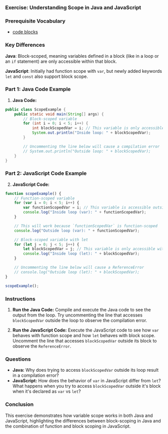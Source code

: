 ### Exercise: Understanding Scope in Java and JavaScript

### Prerequisite Vocabulary
- [code blocks](https://developer.mozilla.org/en-US/docs/Web/JavaScript/Reference/Statements/block)

### Key Differences
**Java**: Block-scoped, meaning variables defined in a block (like in a loop or an `if` statement) are only accessible within that block.  

**JavaScript**: Initially had function scope with `var`, but newly added keywords `let` and `const` also support block scope.

### Part 1: Java Code Example
1. **Java Code:**

```java
public class ScopeExample {
    public static void main(String[] args) {
        // Block-scoped variable
        for (int i = 0; i < 5; i++) {
            int blockScopedVar = i; // This variable is only accessible within this block
            System.out.println("Inside loop: " + blockScopedVar);
        }

        // Uncommenting the line below will cause a compilation error
        // System.out.println("Outside loop: " + blockScopedVar);
    }
}
```

### Part 2: JavaScript Code Example

2. **JavaScript Code:**

```javascript
function scopeExample() {
    // Function-scoped variable
    for (var i = 0; i < 5; i++) {
        var functionScopedVar = i; // This variable is accessible outside the block
        console.log("Inside loop (var): " + functionScopedVar);
    }

    // This will work because `functionScopedVar` is function-scoped
    console.log("Outside loop (var): " + functionScopedVar);

    // Block-scoped variable with let
    for (let j = 0; j < 5; j++) {
        let blockScopedVar = j; // This variable is only accessible within this block
        console.log("Inside loop (let): " + blockScopedVar);
    }

    // Uncommenting the line below will cause a ReferenceError
    // console.log("Outside loop (let): " + blockScopedVar);
}

scopeExample();
```

### Instructions

1. **Run the Java Code:** Compile and execute the Java code to see the output from the loop. Try uncommenting the line that accesses `blockScopedVar` outside the loop to observe the compilation error.

2. **Run the JavaScript Code:** Execute the JavaScript code to see how `var` behaves with function scope and how `let` behaves with block scope. Uncomment the line that accesses `blockScopedVar` outside its block to observe the `ReferenceError`.

### Questions

- **Java:** Why does trying to access `blockScopedVar` outside its loop result in a compilation error?
- **JavaScript:** How does the behavior of `var` in JavaScript differ from `let`? What happens when you try to access `blockScopedVar` outside it's block when it's declared as `var` vs `let`?

### Conclusion

This exercise demonstrates how variable scope works in both Java and JavaScript, highlighting the differences between block-scoping in Java and the combination of function and block scoping in JavaScript.